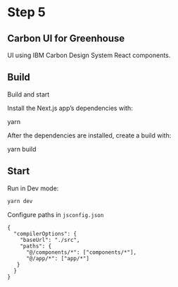 # Step 5

## Carbon UI for Greenhouse

UI using IBM Carbon Design System React components.

## Build

Build and start

Install the Next.js app’s dependencies with:

yarn

After the dependencies are installed, create a build with:

yarn build


## Start

Run in Dev mode:
```bash
yarn dev
```

Configure paths in `jsconfig.json`

```
{
  "compilerOptions": {
    "baseUrl": "./src",
    "paths": {
      "@/components/*": ["components/*"],
      "@/app/*": ["app/*"]
   }
  }
}
```
